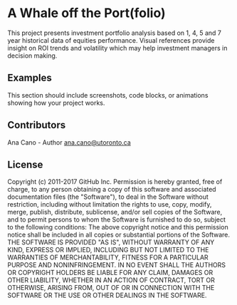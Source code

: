 # A Whale off the Port(folio)
This project presents investment portfolio analysis based on 1, 4, 5 and 7 year historical data of equities performance. Visual references provide insight on ROI trends and volatility which may help investment managers in decision making.
## Examples
This section should include screenshots, code blocks, or animations showing how your project works.
## Contributors
Ana Cano - Author ana.cano@utoronto.ca
## License
Copyright (c) 2011-2017 GitHub Inc.
Permission is hereby granted, free of charge, to any person obtaining a copy of this software and associated documentation files (the "Software"), to deal in the Software without restriction, including without limitation the rights to use, copy, modify, merge, publish, distribute, sublicense, and/or sell copies of the Software, and to permit persons to whom the Software is furnished to do so, subject to the following conditions:
The above copyright notice and this permission notice shall be included in all copies or substantial portions of the Software.
THE SOFTWARE IS PROVIDED "AS IS", WITHOUT WARRANTY OF ANY KIND, EXPRESS OR IMPLIED, INCLUDING BUT NOT LIMITED TO THE WARRANTIES OF MERCHANTABILITY, FITNESS FOR A PARTICULAR PURPOSE AND NONINFRINGEMENT. IN NO EVENT SHALL THE AUTHORS OR COPYRIGHT HOLDERS BE LIABLE FOR ANY CLAIM, DAMAGES OR OTHER LIABILITY, WHETHER IN AN ACTION OF CONTRACT, TORT OR OTHERWISE, ARISING FROM, OUT OF OR IN CONNECTION WITH THE SOFTWARE OR THE USE OR OTHER DEALINGS IN THE SOFTWARE.
